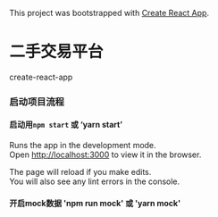 This project was bootstrapped with [Create React App](https://github.com/facebook/create-react-app).

# 二手交易平台
  
   create-react-app

### 启动项目流程
#### 启动用`npm start` 或 ‘yarn start’

Runs the app in the development mode.<br>
Open [http://localhost:3000](http://localhost:3000) to view it in the browser.

The page will reload if you make edits.<br>
You will also see any lint errors in the console.

#### 开启mock数据 'npm run mock' 或 'yarn mock'